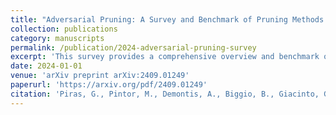 ```yaml
---
title: "Adversarial Pruning: A Survey and Benchmark of Pruning Methods for Adversarial Robustness"
collection: publications
category: manuscripts
permalink: /publication/2024-adversarial-pruning-survey
excerpt: 'This survey provides a comprehensive overview and benchmark of pruning methods aimed at enhancing adversarial robustness in neural networks.'
date: 2024-01-01
venue: 'arXiv preprint arXiv:2409.01249'
paperurl: 'https://arxiv.org/pdf/2409.01249'
citation: 'Piras, G., Pintor, M., Demontis, A., Biggio, B., Giacinto, G., & Roli, F. (2024). "Adversarial Pruning: A Survey and Benchmark of Pruning Methods for Adversarial Robustness."'
---
```

